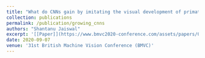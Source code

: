 ```yaml
---
title: "What do CNNs gain by imitating the visual development of primate infants?"
collection: publications
permalink: /publication/growing_cnns
authors: "Shantanu Jaiswal"
excerpt: '[[Paper]](https://www.bmvc2020-conference.com/assets/papers/0196.pdf) [[Suppl.(zip)]](https://www.bmvc2020-conference.com/assets/supp/0196_supp.zip) [[Code]](https://github.com/shantanuj/Imitating-primate-infant-visual-development-CNNs) [[Abstract (Cogsci 2020)](https://www.cognitivesciencesociety.org/cogsci20/papers/0860/0860.pdf)'
date: 2020-09-07
venue: '31st British Machine Vision Conference (BMVC)'
---
```

